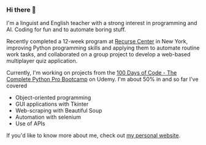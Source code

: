 ### Hi there 👋

I'm a linguist and English teacher with a strong interest in programming and AI. Coding for fun and to automate boring stuff.

Recently completed a 12-week program at [Recurse Center](https://www.recurse.com/about) in New York, improving Python programming skills and applying them to automate routine work tasks, and collaborated on a group project to develop a web-based multiplayer quiz application.

Currently, I'm working on projects from the [100 Days of Code - The Complete Python Pro Bootcamp](https://www.udemy.com/course/100-days-of-code/?utm_source=adwords&utm_medium=udemyads&utm_campaign=Python_v.PROF_la.EN_cc.ROW_ti.7380&utm_content=deal4584&utm_term=_._ag_85724077624_._ad_535397279484_._kw__._de_c_._dm__._pl__._ti_dsa-774930046209_._li_9067393_._pd__._&matchtype=&gad_source=1&gclid=EAIaIQobChMIleGWk-3pggMVgJ1oCR1XSwCdEAAYASAAEgKt5_D_BwE) on Udemy. I'm about 50% in and so far I've covered
* Object-oriented programming
* GUI applications with Tkinter
* Web-scraping with Beautiful Soup
* Automation with selenium
* Use of APIs

If you'd like to know more about me, check out [my personal website](https://celinaczy.github.io/personal-website/).